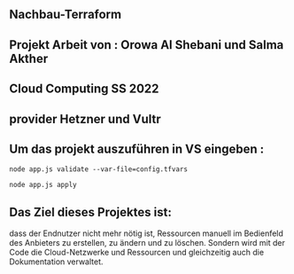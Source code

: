 ## Nachbau-Terraform 
## Projekt Arbeit von : Orowa Al Shebani und Salma Akther 
## Cloud Computing SS 2022
## provider Hetzner und Vultr
## Um das projekt auszuführen in VS eingeben :

`node app.js validate --var-file=config.tfvars`

`node app.js apply`

## Das Ziel dieses Projektes ist:
dass der Endnutzer nicht mehr nötig ist,
Ressourcen manuell im Bedienfeld des Anbieters zu erstellen, zu ändern und zu löschen.
Sondern wird mit der Code die Cloud-Netzwerke und Ressourcen und gleichzeitig auch die Dokumentation verwaltet.


